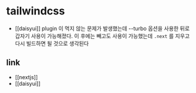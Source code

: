 # tailwindcss

- [[daisyui]] plugin 이 먹지 않는 문제가 발생했는데 --turbo 옵션을 사용한 뒤로 갑자기 사용이 가능해졌다.
이 후에는 빼고도 사용이 가능했는데 `.next` 를 지우고 다시 빌드하면 될 것으로 생각된다

## link
- [[nextjs]]
- [[daisyui]]
